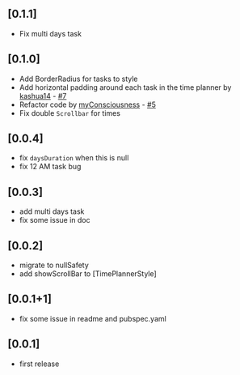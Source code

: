 ## [0.1.1]
- Fix multi days task

## [0.1.0]

- Add BorderRadius for tasks to style
- Add horizontal padding around each task in the time planner by [kashua14](https://github.com/kashua14) - [#7](https://github.com/Jamalianpour/time_planner/pull/7)
- Refactor code by [myConsciousness](https://github.com/myConsciousness) - [#5](https://github.com/Jamalianpour/time_planner/pull/5)
- Fix double `Scrollbar` for times

## [0.0.4]

- fix `daysDuration` when this is null
- fix 12 AM task bug

## [0.0.3]

- add multi days task
- fix some issue in doc

## [0.0.2]

- migrate to nullSafety
- add showScrollBar to [TimePlannerStyle]

## [0.0.1+1]

- fix some issue in readme and pubspec.yaml

## [0.0.1]

- first release
